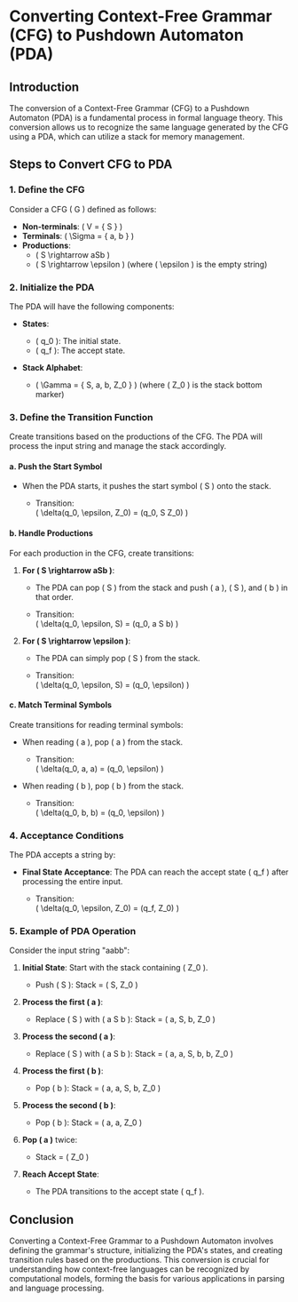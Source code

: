 # Converting Context-Free Grammar (CFG) to Pushdown Automaton (PDA)

## Introduction

The conversion of a Context-Free Grammar (CFG) to a Pushdown Automaton (PDA) is a fundamental process in formal language theory. This conversion allows us to recognize the same language generated by the CFG using a PDA, which can utilize a stack for memory management.

## Steps to Convert CFG to PDA

### 1. Define the CFG

Consider a CFG \( G \) defined as follows:

- **Non-terminals**: \( V = \{ S \} \)
- **Terminals**: \( \Sigma = \{ a, b \} \)
- **Productions**:
  - \( S \rightarrow aSb \)
  - \( S \rightarrow \epsilon \)  (where \( \epsilon \) is the empty string)

### 2. Initialize the PDA

The PDA will have the following components:

- **States**:
  - \( q_0 \): The initial state.
  - \( q_f \): The accept state.
  
- **Stack Alphabet**: 
  - \( \Gamma = \{ S, a, b, Z_0 \} \) (where \( Z_0 \) is the stack bottom marker)

### 3. Define the Transition Function

Create transitions based on the productions of the CFG. The PDA will process the input string and manage the stack accordingly.

#### a. Push the Start Symbol

- When the PDA starts, it pushes the start symbol \( S \) onto the stack.
  
  - Transition:  
    \( \delta(q_0, \epsilon, Z_0) = (q_0, S Z_0) \)

#### b. Handle Productions

For each production in the CFG, create transitions:

1. **For \( S \rightarrow aSb \)**:
   - The PDA can pop \( S \) from the stack and push \( a \), \( S \), and \( b \) in that order.
  
   - Transition:  
     \( \delta(q_0, \epsilon, S) = (q_0, a S b) \)

2. **For \( S \rightarrow \epsilon \)**:
   - The PDA can simply pop \( S \) from the stack.
  
   - Transition:  
     \( \delta(q_0, \epsilon, S) = (q_0, \epsilon) \)

#### c. Match Terminal Symbols

Create transitions for reading terminal symbols:

- When reading \( a \), pop \( a \) from the stack.
  
  - Transition:  
    \( \delta(q_0, a, a) = (q_0, \epsilon) \)

- When reading \( b \), pop \( b \) from the stack.
  
  - Transition:  
    \( \delta(q_0, b, b) = (q_0, \epsilon) \)

### 4. Acceptance Conditions

The PDA accepts a string by:

- **Final State Acceptance**: The PDA can reach the accept state \( q_f \) after processing the entire input.
  
  - Transition:  
    \( \delta(q_0, \epsilon, Z_0) = (q_f, Z_0) \)

### 5. Example of PDA Operation

Consider the input string "aabb":

1. **Initial State**: Start with the stack containing \( Z_0 \).
   - Push \( S \): Stack = \( S, Z_0 \)

2. **Process the first \( a \)**:
   - Replace \( S \) with \( a S b \): Stack = \( a, S, b, Z_0 \)

3. **Process the second \( a \)**:
   - Replace \( S \) with \( a S b \): Stack = \( a, a, S, b, b, Z_0 \)

4. **Process the first \( b \)**:
   - Pop \( b \): Stack = \( a, a, S, b, Z_0 \)

5. **Process the second \( b \)**:
   - Pop \( b \): Stack = \( a, a, Z_0 \)

6. **Pop \( a \)** twice:
   - Stack = \( Z_0 \)

7. **Reach Accept State**:
   - The PDA transitions to the accept state \( q_f \).

## Conclusion

Converting a Context-Free Grammar to a Pushdown Automaton involves defining the grammar's structure, initializing the PDA's states, and creating transition rules based on the productions. This conversion is crucial for understanding how context-free languages can be recognized by computational models, forming the basis for various applications in parsing and language processing.

